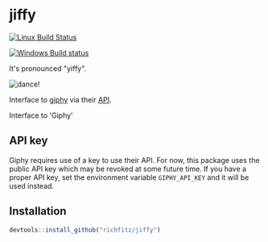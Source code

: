

# jiffy

[![Linux Build Status](https://travis-ci.org/richfitz/jiffy.svg?branch=master)](https://travis-ci.org/richfitz/jiffy)

[![Windows Build status](https://ci.appveyor.com/api/projects/status/github/richfitz/jiffy?svg=true)](https://ci.appveyor.com/project/richfitz/jiffy)

It's pronounced "yiffy".

![dance!](http://media4.giphy.com/media/tZU2GT1fL08xi/giphy.gif)

Interface to [giphy](http://giphy.com) via their [API](https://github.com/Giphy/GiphyAPI).

Interface to 'Giphy'

## API key

Giphy requires use of a key to use their API.  For now, this package uses the public API key which may be revoked at some future time.  If you have a proper API key, set the environment variable `GIPHY_API_KEY` and it will be used instead.

## Installation


```r
devtools::install_github("richfitz/jiffy")
```
